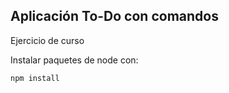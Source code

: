 ## Aplicación To-Do con comandos

Ejercicio de curso

Instalar paquetes de node con: 

```
npm install
```